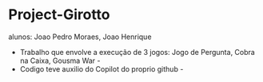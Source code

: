 # Project-Girotto
alunos: Joao Pedro Moraes, Joao Henrique

- Trabalho que envolve a execução de 3 jogos: Jogo de Pergunta, Cobra na Caixa, Gousma War -
- Codigo teve auxilio do Copilot do proprio github -
